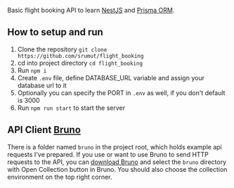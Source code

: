 Basic flight booking API to learn [NestJS](https://nestjs.com/) and
[Prisma ORM](https://www.prisma.io/orm).

## How to setup and run

1. Clone the repository `git clone https://github.com/srumut/flight_booking`
2. cd into project directory `cd flight_booking`
3. Run `npm i`
4. Create `.env` file, define DATABASE_URL variable and assign your database url
   to it
5. Optionally you can specify the PORT in `.env` as well, if you don't default
   is 3000
6. Run `npm run start` to start the server

## API Client [Bruno](https://www.usebruno.com/)

There is a folder named `bruno` in the project root, which holds example api
requests I've prepared. If you use or want to use Bruno to send HTTP requests to
the API, you can [download Bruno](https://www.usebruno.com/downloads) and select
the `bruno` directory with Open Collection button in Bruno. You should also
choose the collection environment on the top right corner.
